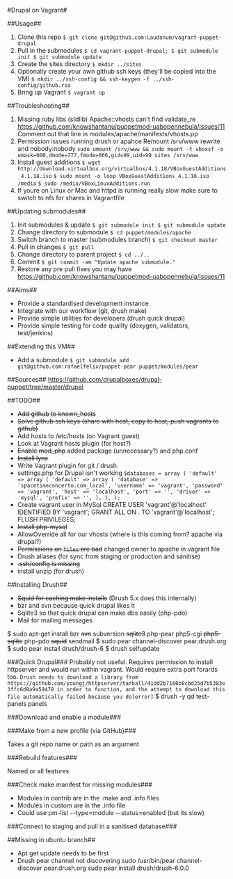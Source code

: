 #Drupal on Vagrant#

##Usage##

1.   Clone this repo
     `$ git clone git@github.com:Laudanum/vagrant-puppet-drupal`
1.   Pull in the submodules
     `$ cd vagrant-puppet-drupal;
      $ git submodule init
      $ git submodule update`
1.   Create the sites directory
     `$ mkdir ../sites`
1.	 Optionally create your own github ssh keys (they'll be copied into the VM)
	 `$ mkdir ../ssh-config && ssh-keygen -f ../ssh-config/github.rsa`
1.   Bring up Vagrant
     `$ vagrant up`

##Troubleshooting##
1.  Missing ruby libs (stdlib)
    Apache::vhosts can't find validate_re
    https://github.com/knowshantanu/puppetmod-uabopennebula/issues/11
    Comment out that line in modules/apache/manifests/vhosts.pp
1.  Permission issues running drush or apahce
    Remount /srv/www rewrite and nobody:nobody
    `sudo umount /srv/www && sudo mount -t vboxsf -o umask=000,dmode=777,fmode=666,gid=99,uid=99 sites /srv/www`
1.  Install guest additions
    `$ wget http://download.virtualbox.org/virtualbox/4.1.18/VBoxGuestAdditions_4.1.18.iso`
    `$ sudo mount -o loop VBoxGuestAdditions_4.1.18.iso /media`
    `$ sudo /media/VBoxLinuxAdditions.run`
1.  If youre on Linux or Mac and httpd is running really slow make sure to switch to nfs for shares in Vagrantfile


##Updating submodules##
1.  Init submodules & update
      `$ git submodule init
      $ git submodule update`
1.  Change directory to submodule
    `$ cd puppet/modules/apache`
1.  Switch branch to master (submodules branch)
    `$ git checkout master`
1.  Pull in changes
    `$ git pull`
1.  Change directory to parent project
    `$ cd ../..`
1.  Commit
    `$ git commit -am "Update apache submodule."`
1.  Restore any pre pull fixes you may have
    https://github.com/knowshantanu/puppetmod-uabopennebula/issues/11

##Aims##

* Provide a standardised development instance
* Integrate with our workflow (git, drush make)
* Provide simple utilities for developers (drush quick drupal)
* Provide simple testing for code quality (doxygen, validators, test/jenkins)

##Extending this VM##
*   Add a submodule
    `$ git submodule add git@github.com:rafaelfelix/puppet-pear puppet/modules/pear`


##Sources##
https://github.com/drupalboxes/drupal-puppet/tree/master/drupal

##TODO##
*   ~~Add github to known_hosts~~
*   ~~Solve github ssh keys (share with host, copy to host, push vagrants to github)~~
*   Add hosts to /etc/hosts (on Vagrant guest)
*   Look at Vagrant hosts plugin (for host?)
*   ~~Enable mod_php~~ added package (unnecessary?) and php.conf
*   ~~Install lynx~~
*   Write Vagrant plugin for git / drush.
*   settings.php for Drupal isn't working
`$databases = array (
  'default' =>
  array (
    'default' =>
    array (
      'database' => 'spacetimeconcerto.com_local',
      'username' => 'vagrant',
      'password' => 'vagrant',
      'host' => 'localhost',
      'port' => '',
      'driver' => 'mysql',
      'prefix' => '',
    ),
  ),
);
`
*   Create vagrant user in MySql
    CREATE USER 'vagrant'@'localhost' IDENTIFIED BY 'vagrant';
    GRANT ALL ON *.* TO 'vagrant'@'localhost'; FLUSH PRIVILEGES;
*   ~~Install php-mysql~~
*   AllowOverride all for our vhosts (where is this coming from? apache via drupal?)
*   ~~Permissions on `files` are bad~~ changed owner to apache in vagrant file
*   Drush aliases (for sync from staging or production and sanitise)
*   ~~.ssh/config is missing~~
*  	install unzip (for drush)

##Installing Drush##

* ~~Squid for caching make installs~~ (Drush 5.x does this internally)
* bzr and svn because quick drupal likes it
* Sqlite3 so that quick drupal can make dbs easily (php-pdo)
* Mail for mailing messages

$ sudo apt-get install bzr ~~svn~~ subversion ~~sqlite3~~ php-pear php5-cgi ~~php5-sqlite~~ php-pdo ~~squid~~ sendmail
$ sudo pear channel-discover pear.drush.org
$ sudo pear install drush/drush-6
$ drush selfupdate


###Quick Drupal###
Probably not useful. Requires permission to install httpserver and would run within vagrant. Would require extra port forards too.
`Drush needs to download a library from https://github.com/youngj/httpserver/tarball/41dd2b7160b8cbd25d7b5383e3ffc6d8a9a59478 in order to function, and the attempt to download this file automatically failed because you do[error]`
$ drush -y qd test-panels panels

###Download and enable a module###

###Make from a new profile (via GitHub)###

Takes a git repo name or path as an argument

###Rebuild features###

Named or all features

###Check make manifest for missing modules###

*   Modules in contrib are in the .make and .info files
*   Modules in custom are in the .info file
*	Could use pm-list --type=module --status=enabled (but its slow)

###Connect to staging and pull in a sanitised database###



##Missing in ubuntu branch##
* Apt get update needs to be first
* Drush pear channel not discovering
  sudo /usr/bin/pear channel-discover pear.drush.org
  sudo pear install drush/drush-6.0.0
